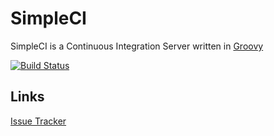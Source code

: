 # SimpleCI

SimpleCI is a Continuous Integration Server written in [Groovy](http://groovy.codehaus.org/)

[![Build Status](https://minetweak.ci.cloudbees.com/job/DMF/job/SimpleCI/badge/icon)](https://minetweak.ci.cloudbees.com/job/DMF/job/SimpleCI/)

## Links

[Issue Tracker](https://directmyfile.atlassian.net/browse/CI)
